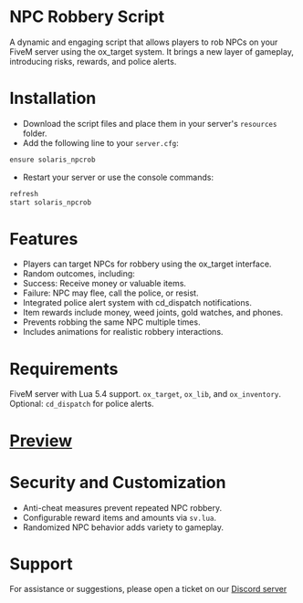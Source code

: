 # NPC Robbery Script
A dynamic and engaging script that allows players to rob NPCs on your FiveM server using the ox_target system. It brings a new layer of gameplay, introducing risks, rewards, and police alerts.

# Installation
 - Download the script files and place them in your server's `resources` folder.
 - Add the following line to your `server.cfg`:
  
```html
ensure solaris_npcrob
```
- Restart your server or use the console commands:

```html
refresh
start solaris_npcrob
```
# Features
- Players can target NPCs for robbery using the ox_target interface.
- Random outcomes, including:
- Success: Receive money or valuable items.
- Failure: NPC may flee, call the police, or resist.
- Integrated police alert system with cd_dispatch notifications.
- Item rewards include money, weed joints, gold watches, and phones.
- Prevents robbing the same NPC multiple times.
- Includes animations for realistic robbery interactions.

# Requirements
FiveM server with Lua 5.4 support.
`ox_target`, `ox_lib`, and `ox_inventory`.
Optional: `cd_dispatch` for police alerts.


# [Preview](https://youtu.be/FNTOtZSaraU)

# Security and Customization
- Anti-cheat measures prevent repeated NPC robbery.
- Configurable reward items and amounts via `sv.lua`.
- Randomized NPC behavior adds variety to gameplay.

# Support
For assistance or suggestions, please open a ticket on our [Discord server](https://discord.gg/Z2rtC6NMKu)
